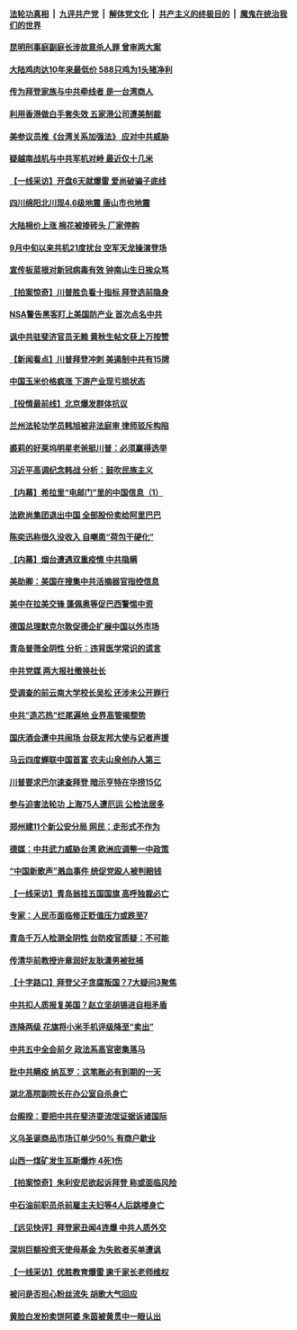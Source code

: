 ####  [法轮功真相](../../../../basic/blob/master/README.md?t=10211931) &nbsp;|&nbsp; [九评共产党](../../../../9ping.md/blob/master/README.md?t=10211931) &nbsp;|&nbsp; [解体党文化](../../../../jtdwh.md/blob/master/README.md?t=10211931)  &nbsp;|&nbsp; [共产主义的终极目的](../../../../gczydzjmd.md/blob/master/README.md?t=10211931) &nbsp;|&nbsp; [魔鬼在统治我们的世界](../../../../mgztzwmdsj.md/blob/master/README.md?t=10211931) 

#### [昆明刑事庭副庭长涉故意杀人罪 曾审两大案](../pages/nsc413/n12490763.md?t=10211931) 

#### [大陆鸡肉达10年来最低价 588只鸡为1头猪净利](../pages/nsc413/n12490882.md?t=10211931) 

#### [传为拜登家族与中共牵线者 是一台湾商人](../pages/nsc413/n12491078.md?t=10211931) 

#### [利用香港做白手套失效 五家港公司遭美制裁](../pages/nsc413/n12490672.md?t=10211931) 

#### [美参议员推《台湾关系加强法》 应对中共威胁](../pages/nsc413/n12490717.md?t=10211931) 

#### [疑越南战机与中共军机对峙 最近仅十几米](../pages/nsc413/n12490774.md?t=10211931) 

#### [【一线采访】开盘6天就爆雷 爱尚破骗子底线](../pages/nsc413/n12490614.md?t=10211931) 

#### [四川绵阳北川现4.6级地震 唐山市也地震](../pages/nsc413/n12490561.md?t=10211931) 

#### [大陆棉价上涨 棉花被掺砖头 厂家停购](../pages/nsc413/n12490080.md?t=10211931) 

#### [9月中旬以来共机21度扰台 空军天龙操演登场](../pages/nsc413/n12490380.md?t=10211931) 

#### [宣传板蓝根对新冠病毒有效 钟南山生日挨众骂](../pages/nsc413/n12490035.md?t=10211931) 

#### [【拍案惊奇】川普胜负看十指标 拜登选前隐身](../pages/nsc413/n12490348.md?t=10211931) 


#### [NSA警告黑客盯上美国防产业 首次点名中共](../pages/nsc413/n12489650.md?t=10211931) 

#### [讽中共驻斐济官员无赖 黄秋生帖文获上万按赞](../pages/nsc413/n12490030.md?t=10211931) 

#### [【新闻看点】川普拜登冲刺 美遏制中共有15牌](../pages/nsc413/n12489978.md?t=10211931) 

#### [中国玉米价格疯涨 下游产业现亏损状态](../pages/nsc413/n12489951.md?t=10211931) 

#### [【役情最前线】北京爆发群体抗议](../pages/nsc413/n12489864.md?t=10211931) 

#### [兰州法轮功学员韩旭被非法庭审 律师驳斥构陷](../pages/nsc413/n12489159.md?t=10211931) 

#### [裘莉的好莱坞明星老爸挺川普：必须赢得选举](../pages/nsc413/n12489836.md?t=10211931) 

#### [习近平高调纪念韩战  分析：鼓吹民族主义](../pages/nsc413/n12489546.md?t=10211931) 

#### [【内幕】希拉里“电邮门”里的中国信息（1）](../pages/nsc413/n12489911.md?t=10211931) 

#### [法欧尚集团退出中国 全部股份卖给阿里巴巴](../pages/nsc413/n12489826.md?t=10211931) 

#### [陈奕迅称很久没收入 自嘲患“荷包干硬化”](../pages/nsc413/n12489619.md?t=10211931) 

#### [【内幕】烟台遭遇双重疫情 中共隐瞒](../pages/nsc413/n12479828.md?t=10211931) 

#### [美助卿：美国在搜集中共活摘器官指控信息](../pages/nsc413/n12489638.md?t=10211931) 

#### [美中在拉美交锋 蓬佩奥等促巴西警惕中资](../pages/nsc413/n12489582.md?t=10211931) 

#### [德国总理默克尔敦促德企扩展中国以外市场](../pages/nsc413/n12489607.md?t=10211931) 

#### [青岛普筛全阴性 分析：违背医学常识的谎言](../pages/nsc413/n12489541.md?t=10211931) 

#### [中共党媒 两大报社撤换社长](../pages/nsc413/n12489240.md?t=10211931) 

#### [受调查的前云南大学校长吴松 还涉未公开罪行](../pages/nsc413/n12487041.md?t=10211931) 

#### [中共“造芯热”烂尾遍地 业界高管揭颓势](../pages/nsc413/n12489305.md?t=10211931) 

#### [国庆酒会遭中共闹场 台获友邦大使与记者声援](../pages/nsc413/n12489399.md?t=10211931) 

#### [马云四度蝉联中国首富 农夫山泉创办人第三](../pages/nsc413/n12489186.md?t=10211931) 

#### [川普要求巴尔速查拜登 暗示亨特在华捞15亿](../pages/nsc413/n12489415.md?t=10211931) 

#### [参与迫害法轮功 上海75人遭厄运 公检法居多](../pages/nsc413/n12488598.md?t=10211931) 

#### [郑州建11个新公安分局 网民：走形式不作为](../pages/nsc413/n12488942.md?t=10211931) 

#### [德媒：中共武力威胁台湾 欧洲应调整一中政策](../pages/nsc413/n12488677.md?t=10211931) 

#### [“中国新歌声”溅血事件 统促党殴人被判赔钱](../pages/nsc413/n12488863.md?t=10211931) 

#### [【一线采访】青岛翁挂五国国旗 高呼独裁必亡](../pages/nsc413/n12488785.md?t=10211931) 

#### [专家：人民币面临修正贬值压力或跌至7](../pages/nsc413/n12488580.md?t=10211931) 

#### [青岛千万人检测全阴性 台防疫官质疑：不可能](../pages/nsc413/n12488741.md?t=10211931) 

#### [传清华前教授许章润好友耿潇男被批捕](../pages/nsc413/n12488675.md?t=10211931) 

#### [【十字路口】拜登父子贪腐叛国？7大疑问3聚焦](../pages/nsc413/n12487922.md?t=10211931) 

#### [中共扣人质报复美国？赵立坚胡锡进自相矛盾](../pages/nsc413/n12488608.md?t=10211931) 

#### [连降两级 花旗将小米手机评级降至“卖出”](../pages/nsc413/n12488244.md?t=10211931) 

#### [中共五中全会前夕 政法系高官密集落马](../pages/nsc413/n12488268.md?t=10211931) 

#### [批中共瞒疫 纳瓦罗：这笔账必有到期的一天](../pages/nsc413/n12487792.md?t=10211931) 

#### [湖北高院副院长在办公室自杀身亡](../pages/nsc413/n12487884.md?t=10211931) 


#### [台阁揆：要把中共在斐济耍流氓证据诉诸国际](../pages/nsc413/n12487945.md?t=10211931) 

#### [义乌圣诞商品市场订单少50% 有商户歇业](../pages/nsc413/n12487736.md?t=10211931) 

#### [山西一煤矿发生瓦斯爆炸 4死1伤](../pages/nsc413/n12488070.md?t=10211931) 

#### [【拍案惊奇】朱利安尼欲起诉拜登 称或面临风险](../pages/nsc413/n12487956.md?t=10211931) 

#### [中石油前职员杀前雇主夫妇等4人后跳楼身亡](../pages/nsc413/n12487933.md?t=10211931) 

#### [【远见快评】拜登家丑闻4连爆 中共人质外交](../pages/nsc413/n12487770.md?t=10211931) 

#### [深圳巨额投资天使母基金 为失败者买单遭讽](../pages/nsc413/n12487512.md?t=10211931) 

#### [【一线采访】优胜教育爆雷 逾千家长老师维权](../pages/nsc413/n12487474.md?t=10211931) 

#### [被问是否担心粉丝流失 胡歌大气回应](../pages/nsc413/n12487392.md?t=10211931) 

#### [黄脸白发扮卖饼阿婆 朱茵被黄贯中一眼认出](../pages/nsc413/n12487592.md?t=10211931) 

